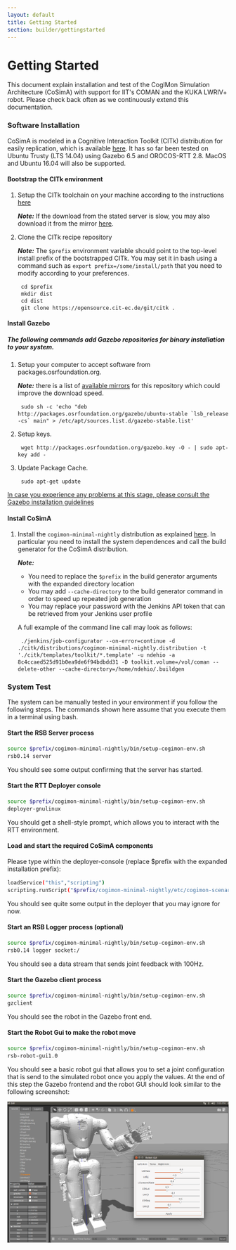 ```yaml
---
layout: default
title: Getting Started
section: builder/gettingstarted
---
```


<div class="page-header">
  <h1>Getting Started</h1>
<!--   To get a feel for how the CogiMon modeling toolchain shall work and how you can use it to design control architecture for hybrid force and motion controllers, check out this intro video: -->
</div>

This document explain installation and test of the CogIMon Simulation Architecture (CoSimA) with support for IIT's COMAN and the KUKA LWRIV+ robot. Please check back often as we continuously extend this documentation.

### Software Installation

CoSimA is modeled in a Cognitive Interaction Toolkit (CITk) distribution for easily replication, which is available [here](https://toolkit.cit-ec.uni-bielefeld.de/systems/versions/cogimon-minimal-simulation-distribution-nightly). It has so far been tested on Ubuntu Trusty (LTS 14.04) using Gazebo 6.5 and OROCOS-RTT 2.8. MacOS and Ubuntu 16.04 will also be supported.

#### Bootstrap the CITk environment

1. Setup the CITk toolchain on your machine according to the instructions [here](https://toolkit.cit-ec.uni-bielefeld.de/tutorials/bootstrapping)

	***Note:*** If the download from the stated server is slow, you may also download it from the mirror [here](https://www.dropbox.com/sh/1q6w0akfg9fji8t/AAADUDUkU2bCemCEHyoT3-nwa/jenkins.tar.gz?dl=0).

1. Clone the CITk recipe repository

	***Note:*** The ```$prefix``` environment variable should point to the top-level install prefix of the bootstrapped CITk. You may set it in bash using a command such as ```export prefix=/some/install/path``` that you need to modify according to your preferences.

		cd $prefix
		mkdir dist
		cd dist
		git clone https://opensource.cit-ec.de/git/citk .

#### Install Gazebo 

##### The following commands add Gazebo repositories for binary installation to your system. 

1. Setup your computer to accept software from packages.osrfoundation.org.

    ***Note:*** there is a list of [available mirrors](https://bitbucket.org/osrf/gazebo/wiki/gazebo_mirrors) for this repository which could improve the download speed.

        sudo sh -c 'echo "deb http://packages.osrfoundation.org/gazebo/ubuntu-stable `lsb_release -cs` main" > /etc/apt/sources.list.d/gazebo-stable.list'

1. Setup keys.

        wget http://packages.osrfoundation.org/gazebo.key -O - | sudo apt-key add -

1. Update Package Cache.

        sudo apt-get update

[In case you experience any problems at this stage, please consult the Gazebo installation  guidelines](http://gazebosim.org/tutorials?tut=install_ubuntu&cat=install)

#### Install CoSimA

1. Install the ```cogimon-minimal-nightly``` distribution as explained [here](https://toolkit.cit-ec.uni-bielefeld.de/systems/versions/cogimon-minimal-simulation-distribution-nightly). In particular you need to install the system dependences and call the build generator for the CoSimA distribution.

	***Note:*** 

	* You need to replace the ```$prefix``` in the build generator arguments with the expanded directory location
	* You may add ```--cache-directory``` to the build generator command in order to speed up repeated job generation
	* You may replace your password with the Jenkins API token that can be retrieved from your Jenkins user profile

	A full example of the command line call may look as follows:

		./jenkins/job-configurator --on-error=continue -d ./citk/distributions/cogimon-minimal-nightly.distribution -t './citk/templates/toolkit/*.template' -u ndehio -a 8c4ccaed525d91b0ea9de6f94bdbdd31 -D toolkit.volume=/vol/coman --delete-other --cache-directory=/home/ndehio/.buildgen

### System Test

The system can be manually tested in your environment if you follow the following steps. The commands shown here assume that you execute them in a  terminal using bash.

#### Start the RSB Server process

```bash
source $prefix/cogimon-minimal-nightly/bin/setup-cogimon-env.sh
rsb0.14 server
```

You should see some output confirming that the server has started.

#### Start the RTT Deployer console

```bash
source $prefix/cogimon-minimal-nightly/bin/setup-cogimon-env.sh
deployer-gnulinux
```

You should get a shell-style prompt, which allows you to interact with the RTT environment.

#### Load and start the required CoSimA components

Please type within the deployer-console (replace $prefix with the expanded installation prefix):

```bash
loadService("this","scripting")
scripting.runScript("$prefix/cogimon-minimal-nightly/etc/cogimon-scenarios/scenario-coman/coman_bring_up_kinchains.ops")
```

You should see quite some output in the deployer that you may ignore for now.

#### Start an RSB Logger process (optional)

```bash
source $prefix/cogimon-minimal-nightly/bin/setup-cogimon-env.sh
rsb0.14 logger socket:/
```

You should see a data stream that sends joint feedback with 100Hz.

#### Start the Gazebo client process

```bash
source $prefix/cogimon-minimal-nightly/bin/setup-cogimon-env.sh
gzclient
```

You should see the robot in the Gazebo front end.

#### Start the Robot Gui to make the robot move

```bash
source $prefix/cogimon-minimal-nightly/bin/setup-cogimon-env.sh
rsb-robot-gui1.0
```

You should see a basic robot gui that allows you to set a joint configuration that is send to the simulated robot once you apply the values. At the end of this step the Gazebo frontend and the robot GUI should look similar to the following screenshot:

![Screenshot of COMAN Simulation and Robot GUI in Gazebo 6](images/cosima.png "COMAN Simulation in Gazebo 6")


<!-- TODO:
* Add link and explanation to CITk distribution / experiment -->

<!-- <p>
  <iframe id="player" type="text/html" width="640" height="390"
      src="http://www.youtube.com/embed/AuTo_6id3J8?enablejsapi=1&origin=http://docs.jetstrap.com/"
        frameborder="0"></iframe>

</p>
 -->
